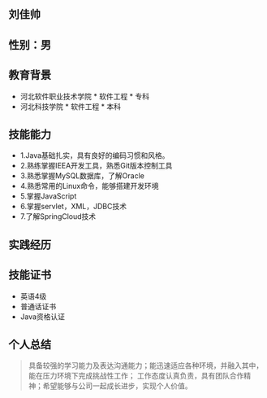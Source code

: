 ## 刘佳帅
## 性别：男
## 教育背景 
* 河北软件职业技术学院                * 软件工程        * 专科
* 河北科技学院                              * 软件工程        * 本科

## 技能能力
* 1.Java基础扎实，具有良好的编码习惯和风格。
* 2.熟练掌握IEEA开发工具，熟悉Git版本控制工具
* 3.熟悉掌握MySQL数据库，了解Oracle
* 4.熟悉常用的Linux命令，能够搭建开发环境
* 5.掌握JavaScript
* 6.掌握servlet，XML，JDBC技术
* 7.了解SpringCloud技术

## 实践经历

## 技能证书
* 英语4级
* 普通话证书
* Java资格认证

## 个人总结
> 具备较强的学习能力及表达沟通能力；能迅速适应各种环境，并融入其中，能在压力环境下完成挑战性工作；
工作态度认真负责，具有团队合作精神；希望能够与公司一起成长进步，实现个人价值。


                              
